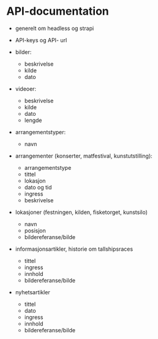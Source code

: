 # API-documentation

- generelt om headless og strapi
- API-keys og API- url
- bilder:
  - beskrivelse
  - kilde
  - dato
- videoer:
  - beskrivelse
  - kilde
  - dato
  - lengde
- arrangementstyper:
  - navn
- arrangementer (konserter, matfestival, kunstutstilling):
  - arrangementstype
  - tittel
  - lokasjon
  - dato og tid
  - ingress
  - beskrivelse

- lokasjoner (festningen, kilden, fisketorget, kunstsilo)
   - navn
   - posisjon
   - bildereferanse/bilde
     
- informasjonsartikler, historie om tallshipsraces
  - tittel
  - ingress
  - innhold
  - bildereferanse/bilde
    
- nyhetsartikler
  - tittel
  - dato
  - ingress
  - innhold
  - bildereferanse/bilde
